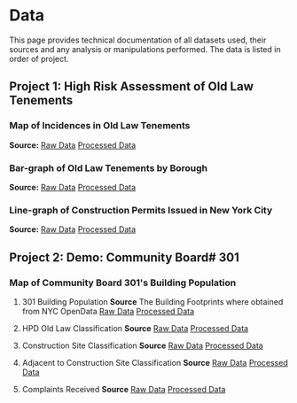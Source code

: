 # Data
This page provides technical documentation of all datasets used, their sources and any analysis or manipulations performed. The data is listed in order of project.

## Project 1: High Risk Assessment of Old Law Tenements

### Map of Incidences in Old Law Tenements

**Source:** [Raw Data]() [Processed Data]()

### Bar-graph of Old Law Tenements by Borough

**Source:** [Raw Data]() [Processed Data]()

### Line-graph of Construction Permits Issued in New York City

**Source:** [Raw Data]() [Processed Data]()

## Project 2: Demo: Community Board# 301

### Map of Community Board 301's Building Population

1. 301 Building Population
**Source** The Building Footprints where obtained from NYC OpenData [Raw Data]() [Processed Data]()


2. HPD Old Law Classification
**Source** [Raw Data]() [Processed Data]()

3. Construction Site Classification
**Source** [Raw Data]() [Processed Data]()

4. Adjacent to Construction Site Classification
**Source** [Raw Data]() [Processed Data]()

5. Complaints Received 
**Source** [Raw Data]() [Processed Data]()




